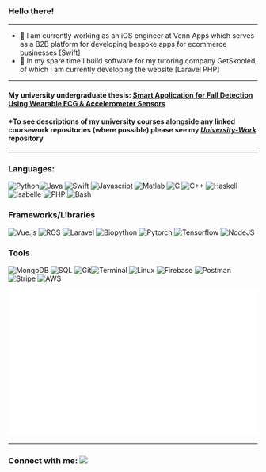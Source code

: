 ### Hello there!
<hr>

- 🌱 I am currently working as an iOS engineer at Venn Apps which serves as a B2B platform for developing bespoke apps for ecommerce businesses [Swift]
- 🔭 In my spare time I build software for my tutoring company GetSkooled, of which I am currently developing the website [Laravel PHP]

<hr>

#### My university undergraduate thesis: [Smart Application for Fall Detection Using Wearable ECG & Accelerometer Sensors](https://arxiv.org/abs/2207.00008)

#### *To see descriptions of my university courses alongside any linked coursework repositories (where possible) please see my <em>[University-Work](https://github.com/hwixley/University-Work)</em> repository<br>
<hr>

### Languages:

<img src="https://img.icons8.com/color/48/000000/python.png" alt="Python" width="26px"><img src="https://img.icons8.com/color/48/000000/java-coffee-cup-logo.png" alt="Java" width="26px">
<img src="https://miro.medium.com/max/1138/1*6-G_o5PZSzppyfdLTbFu-A.png" alt="Swift" width="26px">
<img src="https://img.icons8.com/color/64/000000/javascript.png" alt="Javascript" width="26px">
<img src="https://img.icons8.com/fluent/48/000000/matlab.png" alt="Matlab" width="26px">
<img src="https://upload.wikimedia.org/wikipedia/commons/thumb/1/18/C_Programming_Language.svg/926px-C_Programming_Language.svg.png" alt="C" width="26px">
<img src="https://upload.wikimedia.org/wikipedia/commons/thumb/1/18/ISO_C%2B%2B_Logo.svg/1822px-ISO_C%2B%2B_Logo.svg.png" alt="C++" width="26px">
<img src="https://img.icons8.com/color/48/000000/haskell.png" alt="Haskell" width="26px">
<img src="https://isabelle.in.tum.de/img/isabelle.png" alt="Isabelle" width="26px">
<img src="https://cdn.iconscout.com/icon/free/png-256/php-3629567-3032350.png" alt="PHP" width="30px">
<img src="https://orion42.net/wp-content/uploads/2019/10/full_colored_dark_green42.png" alt="Bash" width="26px">
<!-- <img src="https://upload.wikimedia.org/wikipedia/commons/thumb/0/05/Go_Logo_Blue.svg/1200px-Go_Logo_Blue.svg.png" alt="Golang" width="50px"> -->

### Frameworks/Libraries
<img src="https://upload.wikimedia.org/wikipedia/commons/thumb/9/95/Vue.js_Logo_2.svg/1200px-Vue.js_Logo_2.svg.png" alt="Vue.js" width="26px"> <img src="https://upload.wikimedia.org/wikipedia/commons/1/15/Robot_Operating_System_logo.svg" alt="ROS" width="20px"> <img src="https://upload.wikimedia.org/wikipedia/commons/thumb/9/9a/Laravel.svg/1200px-Laravel.svg.png" alt="Laravel" width="26px">
<img src="https://biopython.org/assets/images/biopython_logo_white.png" alt="Biopython" height="26px">
<img src="https://pytorch.org/assets/images/pytorch-logo.png" alt="Pytorch" width="26px">
<img src="https://cdn-images-1.medium.com/max/1200/1*iDQvKoz7gGHc6YXqvqWWZQ.png" alt="Tensorflow" width="26px">
<img src="https://pluralsight2.imgix.net/paths/images/nodejs-45adbe594d.png" alt="NodeJS" width="26px">

### Tools
<img src="https://cdn.icon-icons.com/icons2/2415/PNG/512/mongodb_plain_wordmark_logo_icon_146423.png" alt="MongoDB" width="26px">&nbsp;<img src="https://miro.medium.com/max/1024/0*u2Zpslk2GNmE2BNL.png" alt="SQL" height="26px">&nbsp;<img src="https://www.pngrepo.com/png/312259/512/github.png" alt="Git" width="26px"><img src="https://img.icons8.com/plasticine/64/000000/console.png" alt="Terminal" width="26px">
<img src="https://img.icons8.com/color/48/000000/linux.png" alt="Linux" width="26px">
<img src="https://www.codex.academy/img/tech-logos/firebase.png" alt="Firebase" width="26px">
<img src="https://res.cloudinary.com/postman/image/upload/t_team_logo/v1/team/2893aede23f01bfcbd2319326bc96a6ed0524eba759745ed6d73405a3a8b67a8" alt="Postman" width="26px">
<img src="https://cdn.iconscout.com/icon/free/png-256/stripe-2-498440.png" alt="Stripe" width="26px">
<img src="https://upload.wikimedia.org/wikipedia/commons/thumb/9/93/Amazon_Web_Services_Logo.svg/2560px-Amazon_Web_Services_Logo.svg.png" alt="AWS" width="26px">

<!-- [![Top Langs](https://github-readme-stats.vercel.app/api/top-langs/?username=hwixley&layout=compact&langs_count=8)](https://github.com/anuraghazra/github-readme-stats) -->
<!-- ![](https://github.com/hwixley/github-stats/blob/master/generated/overview.svg) -->
![](https://github.com/hwixley/github-stats/blob/master/generated/languages.svg)

<hr>

### Connect with me: [<img height="30px" src="https://img.icons8.com/fluent/48/000000/linkedin.png" />](https://www.linkedin.com/in/harry-wixley/)
